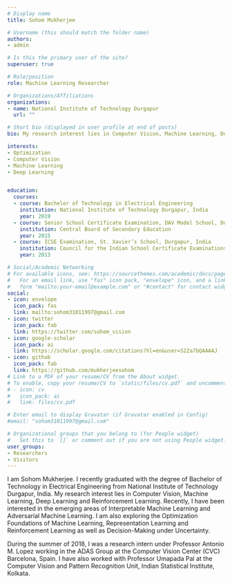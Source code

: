 ```yaml
---
# Display name
title: Sohom Mukherjee

# Username (this should match the folder name)
authors:
- admin

# Is this the primary user of the site?
superuser: true

# Role/position
role: Machine Learning Researcher

# Organizations/Affiliations
organizations:
- name: National Institute of Technology Durgapur
  url: ""

# Short bio (displayed in user profile at end of posts)
bio: My research interest lies in Computer Vision, Machine Learning, Deep Learning and Reinforcement Learning.

interests:
- Optimization
- Computer Vision
- Machine Learning
- Deep Learning 


education:
  courses:
  - course: Bachelor of Technology in Electrical Engineering
    institution: National Institute of Technology Durgapur, India
    year: 2019
  - course: Senior School Certificate Examination, DAV Model School, Durgapur, India
    institution: Central Board of Secondary Education
    year: 2015
  - course: ICSE Examination, St. Xavier’s School, Durgapur, India
    institution: Council for the Indian School Certificate Examinations
    year: 2013

# Social/Academic Networking
# For available icons, see: https://sourcethemes.com/academic/docs/page-builder/#icons
#   For an email link, use "fas" icon pack, "envelope" icon, and a link in the
#   form "mailto:your-email@example.com" or "#contact" for contact widget.
social:
- icon: envelope
  icon_pack: fas
  link: mailto:sohom31011997@gmail.com
- icon: twitter
  icon_pack: fab
  link: https://twitter.com/sohom_vision
- icon: google-scholar
  icon_pack: ai
  link: https://scholar.google.com/citations?hl=en&user=S2Za7bQAAAAJ
- icon: github
  icon_pack: fab
  link: https://github.com/mukherjeesohom
# Link to a PDF of your resume/CV from the About widget.
# To enable, copy your resume/CV to `static/files/cv.pdf` and uncomment the lines below.
# - icon: cv
#   icon_pack: ai
#   link: files/cv.pdf

# Enter email to display Gravatar (if Gravatar enabled in Config)
#email: "sohom31011997@gmail.com"

# Organizational groups that you belong to (for People widget)
#   Set this to `[]` or comment out if you are not using People widget.
user_groups:
- Researchers
- Visitors
---
```


I am Sohom Mukherjee. I recently graduated with the degree of Bachelor of Technology in Electrical Engineering from National Institute of Technology Durgapur, India. My research interest lies in Computer Vision, Machine Learning, Deep Learning and Reinforcement Learning. Recently, I have been interested in the emerging areas of Interpretable Machine Learning and Adversarial Machine Learning. I am also exploring the Optimization Foundations of Machine Learning, Representation Learning and Reinforcement Learning as well as Decision-Making under Uncertainty.

During the summer of 2018, I was a research intern under Professor Antonio M. Lopez working in the ADAS Group at the Computer Vision Center (CVC) Barcelona, Spain. I have also worked with Professor Umapada Pal at the Computer Vision and Pattern Recognition Unit, Indian Statistical Institute, Kolkata.
